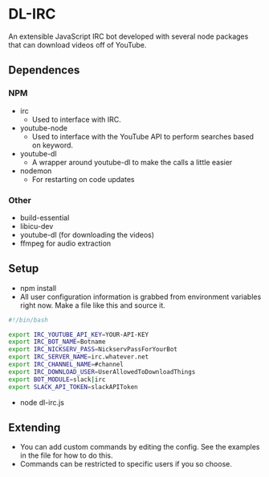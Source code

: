 # DL-IRC
An extensible JavaScript IRC bot developed with several node packages that can download videos off of YouTube.

## Dependences
### NPM
* irc
	* Used to interface with IRC.
* youtube-node
	* Used to interface with the YouTube API to perform searches based on keyword.
* youtube-dl
    * A wrapper around youtube-dl to make the calls a little easier
* nodemon
    * For restarting on code updates

### Other
* build-essential
* libicu-dev
* youtube-dl (for downloading the videos)
* ffmpeg for audio extraction

## Setup
* npm install
* All user configuration information is grabbed from environment variables
right now. Make a file like this and source it.
```bash
#!/bin/bash

export IRC_YOUTUBE_API_KEY=YOUR-API-KEY
export IRC_BOT_NAME=Botname
export IRC_NICKSERV_PASS=NickservPassForYourBot
export IRC_SERVER_NAME=irc.whatever.net
export IRC_CHANNEL_NAME=#channel
export IRC_DOWNLOAD_USER=UserAllowedToDownloadThings
export BOT_MODULE=slack|irc
export SLACK_API_TOKEN=slackAPIToken
```
* node dl-irc.js

## Extending
* You can add custom commands by editing the config. See the examples in the
file for how to do this.
* Commands can be restricted to specific users if you so choose.
